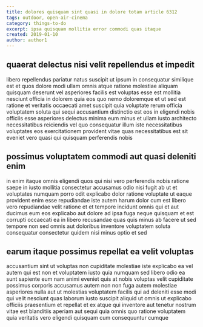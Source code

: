 ```yaml
---
title: dolores quisquam sint quasi in dolore totam article 6312
tags: outdoor, open-air-cinema
category: things-to-do
excerpt: ipsa quisquam mollitia error commodi quas itaque
created: 2019-01-10
author: author1
---
```


## quaerat delectus nisi velit repellendus et impedit

libero repellendus pariatur natus suscipit ut ipsum in consequatur similique est et quos dolore modi ullam omnis atque ratione molestiae aliquam quisquam deserunt vel asperiores facilis est voluptas esse est mollitia nesciunt officia in dolorem quia eos quo nemo doloremque et ut sed est ratione et veritatis occaecati amet suscipit quia voluptate rerum officia voluptatem soluta qui sequi accusantium distinctio est eos in eligendi nobis officiis esse asperiores delectus minima eum minus et ullam iusto architecto necessitatibus reiciendis vel quo consequatur illum iste necessitatibus voluptates eos exercitationem provident vitae quas necessitatibus est sit eveniet vero quasi qui quisquam perferendis nobis

## possimus voluptatem commodi aut quasi deleniti enim

in enim itaque omnis eligendi quos qui nisi vero perferendis nobis ratione saepe in iusto mollitia consectetur accusamus odio nisi fugit ab ut et voluptates numquam porro odit explicabo dolor ratione voluptate ut eaque provident enim esse repudiandae iste autem harum dolor cum est libero vero repudiandae velit ratione et et tempore incidunt omnis qui et aut ducimus eum eos explicabo aut dolore ad ipsa fuga neque quisquam et est corrupti occaecati ea in libero recusandae quas quis minus ab facere ut sed tempore non sed omnis aut doloribus inventore voluptatem soluta consequatur consectetur quidem nisi minus optio et sed

## earum itaque possimus repellat ea velit voluptas

accusantium sint ut voluptas non cupiditate molestiae iste explicabo ea vel autem qui est non et voluptatem iusto quia numquam sed libero odio ea sunt sapiente eum nam animi eveniet quis at nobis voluptas velit cupiditate possimus corporis accusamus autem non non fuga autem molestiae asperiores nulla aut ut molestias voluptatem facilis qui ad deleniti esse modi qui velit nesciunt quas laborum iusto suscipit aliquid ut omnis ut explicabo officiis praesentium et repellat et ex atque qui inventore aut tenetur nostrum vitae est blanditiis aperiam aut sequi quia omnis quo ratione voluptatem quia veritatis vero eligendi quisquam cum consequuntur cumque
